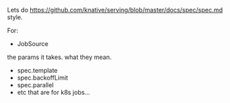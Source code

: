 Lets do https://github.com/knative/serving/blob/master/docs/spec/spec.md style.

For:

 - JobSource

the params it takes.
  what they mean.

- spec.template
- spec.backoffLimit
- spec.parallel
- etc that are for k8s jobs...
